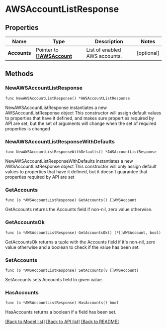 # AWSAccountListResponse

## Properties

Name | Type | Description | Notes
------------ | ------------- | ------------- | -------------
**Accounts** | Pointer to [**[]AWSAccount**](AWSAccount.md) | List of enabled AWS accounts. | [optional] 

## Methods

### NewAWSAccountListResponse

`func NewAWSAccountListResponse() *AWSAccountListResponse`

NewAWSAccountListResponse instantiates a new AWSAccountListResponse object
This constructor will assign default values to properties that have it defined,
and makes sure properties required by API are set, but the set of arguments
will change when the set of required properties is changed

### NewAWSAccountListResponseWithDefaults

`func NewAWSAccountListResponseWithDefaults() *AWSAccountListResponse`

NewAWSAccountListResponseWithDefaults instantiates a new AWSAccountListResponse object
This constructor will only assign default values to properties that have it defined,
but it doesn't guarantee that properties required by API are set

### GetAccounts

`func (o *AWSAccountListResponse) GetAccounts() []AWSAccount`

GetAccounts returns the Accounts field if non-nil, zero value otherwise.

### GetAccountsOk

`func (o *AWSAccountListResponse) GetAccountsOk() (*[]AWSAccount, bool)`

GetAccountsOk returns a tuple with the Accounts field if it's non-nil, zero value otherwise
and a boolean to check if the value has been set.

### SetAccounts

`func (o *AWSAccountListResponse) SetAccounts(v []AWSAccount)`

SetAccounts sets Accounts field to given value.

### HasAccounts

`func (o *AWSAccountListResponse) HasAccounts() bool`

HasAccounts returns a boolean if a field has been set.


[[Back to Model list]](../README.md#documentation-for-models) [[Back to API list]](../README.md#documentation-for-api-endpoints) [[Back to README]](../README.md)


